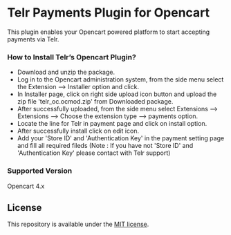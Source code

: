 # Telr Payments Plugin for Opencart #

This plugin enables your Opencart powered platform to start accepting payments via Telr.

### How to Install Telr’s Opencart Plugin? ###

* Download and unzip the package.
* Log in to the Opencart administration system, from the side menu select the Extension --> Installer option and click.
* In Installer page, click on right side upload icon button and upload the zip file 'telr_oc.ocmod.zip' from Downloaded package.
* After successfully uploaded, from the side menu select Extensions --> Extensions --> Choose the extension type --> payments option.
* Locate the line for Telr in payment page and click on install option.
* After successfully install click on edit icon.
* Add your 'Store ID' and 'Authentication Key' in the payment setting page and fill all required fileds (Note : If you have not 'Store ID' and 'Authentication Key' please contact with Telr support)

### Supported Version ###
Opencart 4.x

## License

This repository is available under the [MIT license](LICENSE).